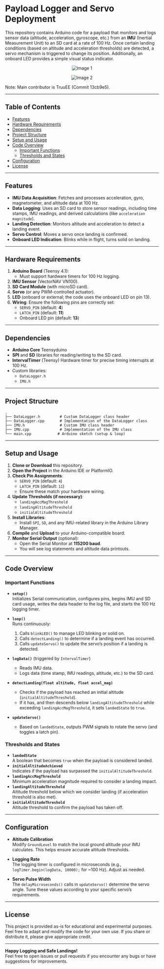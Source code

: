 # Payload Logger and Servo Deployment

This repository contains Arduino code for a payload that monitors and logs sensor data (altitude, acceleration, gyroscope, etc.) from an **IMU** (Inertial Measurement Unit) to an SD card at a rate of 100 Hz. Once certain landing conditions (based on altitude and acceleration thresholds) are detected, a servo mechanism is triggered to change its position. Additionally, an onboard LED provides a simple visual status indicator.

<p align="center">
  <img src="https://github.com/user-attachments/assets/0e199425-5c4e-425d-8099-5e25e6f3ebda" alt="Image 1">
</p>

<p align="center">
  <img src="https://github.com/user-attachments/assets/f163ba24-ae6e-469d-ab4a-cc56ddeccd5b" alt="Image 2">
</p>

Note: Main contributor is TruuEE (Commit 13cb9e5).

---

## Table of Contents

- [Features](#features)
- [Hardware Requirements](#hardware-requirements)
- [Dependencies](#dependencies)
- [Project Structure](#project-structure)
- [Setup and Usage](#setup-and-usage)
- [Code Overview](#code-overview)
  - [Important Functions](#important-functions)
  - [Thresholds and States](#thresholds-and-states)
- [Configuration](#configuration)
- [License](#license)

---

## Features

- **IMU Data Acquisition**: Fetches and processes acceleration, gyro, magnetometer, and altitude data at 100 Hz.
- **Data Logging**: Uses an SD card to store sensor readings, including time stamps, IMU readings, and derived calculations (like `acceleration magnitude`).
- **Landing Detection**: Monitors altitude and acceleration to detect a landing event.
- **Servo Control**: Moves a servo once landing is confirmed. 
- **Onboard LED Indication**: Blinks while in flight, turns solid on landing.

---

## Hardware Requirements

1. **Arduino Board** (Teensy 4.1):
   - Must support hardware timers for 100 Hz logging.
2. **IMU Sensor** (VectorNAV VN100).
3. **SD Card Module** (with microSD card).
4. **Servo** (or any PWM-controlled actuator).
5. **LED** (onboard or external; the code uses the onboard LED on pin 13).
6. **Wiring**: Ensure the following pins are correctly set:
   - `SERVO_PIN` (default: **4**)
   - `LATCH_PIN` (default: **11**)
   - Onboard LED pin (default: **13**)

---

## Dependencies

- **Arduino Core** Teensyduino
- **SPI** and **SD** libraries for reading/writing to the SD card.
- **IntervalTimer** (Teensy) Hardware timer for precise timing interrupts at 100 Hz.
- Custom libraries:
  - `DataLogger.h`
  - `IMU.h`
---

## Project Structure

```
.
├── DataLogger.h         # Custom DataLogger class header
├── DataLogger.cpp       # Implementation of the DataLogger class
├── IMU.h                # Custom IMU class header
├── IMU.cpp              # Implementation of the IMU class
└── main.cpp            # Arduino sketch (setup & loop)
```

---

## Setup and Usage

1. **Clone or Download** this repository.
2. **Open the Project** in the Arduino IDE or PlatformIO.
3. **Check Pin Assignments**:
   - `SERVO_PIN` (default: `4`)
   - `LATCH_PIN` (default: `11`)
   - Ensure these match your hardware wiring.
4. **Update Thresholds (if necessary)**:
   - `landingAccMagThreshold`
   - `landingAltitudeThreshold`
   - `initialAltitudeThreshold`
5. **Install Libraries**:
   - Install `SPI`, `SD`, and any IMU-related library in the Arduino Library Manager.
6. **Compile** and **Upload** to your Arduino-compatible board.
7. **Monitor Serial Output** (optional):
   - Open the Serial Monitor at **115200 baud**.
   - You will see log statements and altitude data printouts.

---

## Code Overview

### Important Functions

- **`setup()`**  
  Initializes Serial communication, configures pins, begins IMU and SD card usage, writes the data header to the log file, and starts the 100 Hz logging timer.

- **`loop()`**  
  Runs continuously:
  1. Calls `blinkLED()` to manage LED blinking or solid on.
  2. Calls `detectLanding()` to determine if a landing event has occurred.
  3. Calls `updateServo()` to update the servo’s position if a landing is detected.

- **`logData()`** (triggered by `IntervalTimer`)  
  - Reads IMU data.
  - Logs data (time stamp, IMU readings, altitude, etc.) to the SD card.

- **`detectLanding(float altitude, float accel_mag)`**  
  - Checks if the payload has reached an initial altitude (`initialAltitudeThreshold`).
  - If it has, and then descends below `landingAltitudeThreshold` while exceeding `landingAccMagThreshold`, it sets `landedState` to `true`.

- **`updateServo()`**  
  - Based on `landedState`, outputs PWM signals to rotate the servo (and toggles a latch pin).

### Thresholds and States

- **`landedState`**  
  A boolean that becomes `true` when the payload is considered landed.
- **`initialAltitudeAchieved`**  
  Indicates if the payload has surpassed the `initialAltitudeThreshold`.
- **`landingAccMagThreshold`**  
  Minimum acceleration magnitude required to consider a landing impact.
- **`landingAltitudeThreshold`**  
  Altitude threshold below which we consider landing (if acceleration threshold is also met).
- **`initialAltitudeThreshold`**  
  Altitude threshold to confirm the payload has taken off.

---

## Configuration

- **Altitude Calibration**  
  Modify `GroundLevel` to match the local ground altitude your IMU calculates. This helps ensure accurate altitude thresholds.
  
- **Logging Rate**  
  The logging timer is configured in microseconds (e.g., `logTimer.begin(logData, 10000);` for ~100 Hz). Adjust as needed.

- **Servo Pulse Width**  
  The `delayMicroseconds()` calls in `updateServo()` determine the servo angle. Tune these values according to your specific servo’s requirements.

---

## License

This project is provided as-is for educational and experimental purposes. Feel free to adapt and modify the code for your own use. If you share or distribute it, please give appropriate credit.

---

**Happy Logging and Safe Landings!**  
Feel free to open issues or pull requests if you encounter any bugs or have suggestions for improvements.
